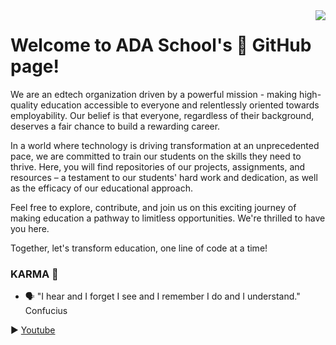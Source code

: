 <img align="right" src="https://avatars.githubusercontent.com/u/61118853?s=200&v=4">

# Welcome to ADA School's  🏫 GitHub page!

We are an edtech organization driven by a powerful mission - making high-quality education accessible to everyone and relentlessly oriented towards employability. Our belief is that everyone, regardless of their background, deserves a fair chance to build a rewarding career.

In a world where technology is driving transformation at an unprecedented pace, we are committed to train our students on the skills they need to thrive. Here, you will find repositories of our projects, assignments, and resources – a testament to our students' hard work and dedication, as well as the efficacy of our educational approach.

Feel free to explore, contribute, and join us on this exciting journey of making education a pathway to limitless opportunities. We're thrilled to have you here.

Together, let's transform education, one line of code at a time!

### KARMA 🧪
- 🗣️ "I hear and I forget I see and I remember I do and I understand." Confucius

▶️ [Youtube](https://www.youtube.com/@adaschool)
